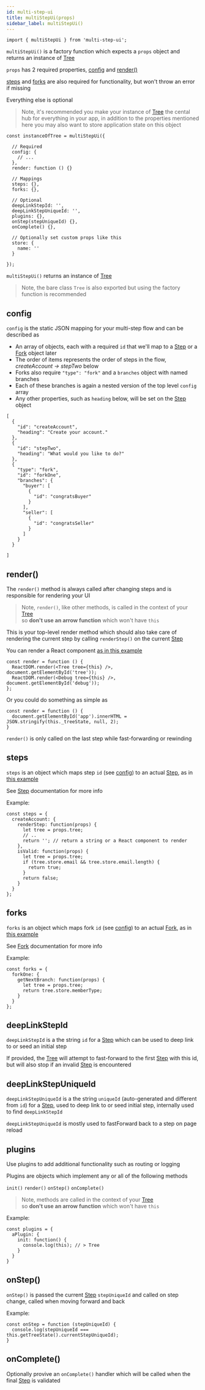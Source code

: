 ```yaml
---
id: multi-step-ui
title: multiStepUi(props)
sidebar_label: multiStepUi()
---
```



```
import { multiStepUi } from 'multi-step-ui';
```

`multiStepUi()` is a factory function which expects a `props` object and returns an instance of [Tree](tree.md)

`props` has 2 required properties, [config](#config) and [render()](#render)  

[steps](#steps) and [forks](#forks) are also required for functionality, but won't throw an error if missing

Everything else is optional

> Note, it's recommended you make your instance of [Tree](tree.md) the cental hub for everything in your app, in addition to the properties mentioned here you may also want to store application state on this object

```
const instanceOfTree = multiStepUi({
  
  // Required
  config: {
    // ...
  },
  render: function () {}
  
  // Mappings
  steps: {},
  forks: {},

  // Optional
  deepLinkStepId: '',
  deepLinkStepUniqueId: '',
  plugins: {},
  onStep(stepUniqueId) {},
  onComplete() {},

  // Optionally set custom props like this
  store: {
    name: ''
  }

});
```

`multiStepUi()` returns an instance of [Tree](tree.md)

> Note, the bare class `Tree` is also exported but using the factory function is recommended

## config

`config` is the static JSON mapping for your multi-step flow and can be described as

* An array of objects, each with a required `id` that we'll map to a [Step](step.md) or a [Fork](fork.md) object later
* The order of items represents the order of steps in the flow, _createAccount -> stepTwo_ below
* Forks also require `"type": "fork"` and a `branches` object with named branches
* Each of these branches is again a nested version of the top level `config` array
* Any other properties, such as `heading` below, will be set on the [Step](step.md) object


```
[
  {
    "id": "createAccount",
    "heading": "Create your account."
  },
  {
    "id": "stepTwo",
    "heading": "What would you like to do?"
  },
  {
    "type": "fork",
    "id": "forkOne",
    "branches": {
      "buyer": [
        {
          "id": "congratsBuyer"
        }
      ],
      "seller": [
        {
          "id": "congratsSeller"
        }
      ]
    }
  }

]
```


## render()

The `render()` method is always called after changing steps and is responsible for rendering your UI

> Note, `render()`, like other methods, is called in the context of your [Tree](tree.md)
> <br>so __don't use an arrow function__ which won't have `this`

This is your top-level render method which should also take care of rendering the current step by calling `renderStep()` on the current [Step](step.md)

You can render a React component [as in this example](https://github.com/charlielow/multi-step-ui/blob/master/website/static/js/src/import/complex-branching-flow/render.js)

```
const render = function () {
  ReactDOM.render(<Tree tree={this} />, document.getElementById('tree'));
  ReactDOM.render(<Debug tree={this} />, document.getElementById('debug'));
};
```

Or you could do something as simple as

```
const render = function () {
  document.getElementById('app').innerHTML = JSON.stringify(this._treeState, null, 2);
}
```

`render()` is only called on the last step while fast-forwarding or rewinding

## steps

`steps` is an object which maps step `id` (see [config](#config)) to an actual [Step](step.md), as in [this example](https://github.com/charlielow/multi-step-ui/blob/master/website/static/js/src/import/sign-up-flow-react/steps.js)

See [Step](step.md) documentation for more info

Example:

```
const steps = {
  createAccount: {
    renderStep: function(props) {
      let tree = props.tree;
      // ..
      return ''; // return a string or a React component to render
    },
    isValid: function(props) {
      let tree = props.tree;
      if (tree.store.email && tree.store.email.length) {
        return true;
      }
      return false;
    }
  }
};
```

## forks

`forks` is an object which maps fork `id` (see [config](#config)) to an actual [Fork](fork.md), as in [this example](https://github.com/charlielow/multi-step-ui/blob/master/website/static/js/src/import/simple-flow-react/forks.js)

See [Fork](fork.md) documentation for more info

Example:


```
const forks = {
  forkOne: {
    getNextBranch: function(props) {
      let tree = props.tree;
      return tree.store.memberType;
    }
  }
};
```


## deepLinkStepId

`deepLinkStepId` is a the string `id` for a [Step](step.md) which can be used to deep link to or seed an initial step

If provided, the [Tree](tree.md) will attempt to fast-forward to the first [Step](step.md) with this id, but will also stop if an invalid [Step](step.md) is encountered

## deepLinkStepUniqueId

`deepLinkStepUniqueId` is a the string `uniqueId` (auto-generated and different from `id`) for a [Step](step.md), used to deep link to or seed initial step, internally used to find `deepLinkStepId`

`deepLinkStepUniqueId` is mostly used to fastForward back to a step on page reload

## plugins

Use plugins to add additional functionality such as routing or logging

Plugins are objects which implement any or all of the following methods

`init()` 
`render()` 
`onStep()` 
`onComplete()` 

> Note, methods are called in the context of your [Tree](tree.md)
> <br>so __don't use an arrow function__ which won't have `this`


Example:

```
const plugins = {
  aPlugin: {
    init: function() {
      console.log(this); // > Tree
    }
  }
}
```

## onStep()

`onStep()` is passed the current [Step](step.md) `stepUniqueId` and called on step change, called when moving forward and back

Example:

```
const onStep = function (stepUniqueId) {
  console.log(stepUniqueId === this.getTreeState().currentStepUniqueId);
}
```


## onComplete()

Optionally provive an `onComplete()` handler which will be called when the final [Step](step.md) is validated
